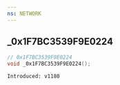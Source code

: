 ```yaml
---
ns: NETWORK
---
```

## _0x1F7BC3539F9E0224

```c
// 0x1F7BC3539F9E0224
void _0x1F7BC3539F9E0224();
```

```
Introduced: v1180
```

